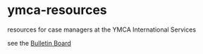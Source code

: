 # ymca-resources
resources for case managers at the YMCA International Services

see the [Bulletin Board](https://github.com/ColtonGrainger/ymca-resources/blob/master/bulletin-board.md)
